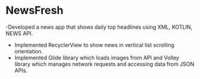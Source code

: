 # NewsFresh

-Developed a news app that shows daily top headlines using XML, KOTLIN, NEWS API.
- Implemented RecyclerView to show news in vertical list scrolling orientation.
- Implemented Glide library which loads images from API and Volley library which manages network requests and accessing data from JSON APIs.
